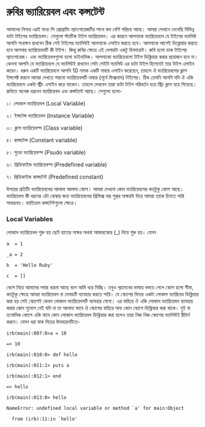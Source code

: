# রুবির ভ্যারিয়েবল এবং কন্সটেন্ট

আমাদের নিশ্চয় এরই মধ্যে সি প্রোগ্রামিং ল্যাংগোয়েজটির সাথে কম বেশি পরিচয় আছে। আমরা সেখানে দেখেছি বিভিন্ন ডাটা টাইপের ভ্যারিয়েবল। সেগুলো স্ট্যাটিক টাইপ ভ্যারিয়েবল। এর কারনে আপনাকে ভ্যারিয়েবলে যে টাইপের ভ্যালিউ আপনি সংরক্ষন রাখবেন ঠিক সেই টাইপের ভ্যালিউই আপনাকে এসাইন করতে হবে। আপনাকে আগেই ডিক্লেয়ার করতে হবে আপনার ভ্যারিয়েবলটি কী টাইপ। কিন্তু রুবির ক্ষেত্রে এই বেপারটা একটু ডিফারেন্ট। রুবি হলো ডাক টাইপের ল্যাংগোয়েজ। এবং ভ্যারিয়েবলগুলো হলো ডাইনামিক। আপনাকো ভ্যারিয়েবলো টাইপ ডিক্লিয়ার করার প্রয়োজন হবে না। কেননা আপনি যে ভ্যারিয়েবলে যে ভ্যালিউই রাখবেন সেটা সেইটা ভ্যালিউ এর ডাটা টাইপ হিসেবেই তার টাইপ এসাইন করেন। ধরুন একটি ভ্যারিয়েবলে আপনি 10 নামক একটি নাম্বার এসাইন করেছেন, তাহলে ঐ ভ্যারিয়েবলের ক্লাস ইন্সপেক্ট করলে আমরা দেখতে পারবো ভ্যারিয়েবলটি নাম্বার \(পূর্বে ফিক্সনাম\) টাইপের। ঠিক তেমনি আপনি যদি ঐ একি ভ্যারিয়েবলে একটা স্ট্রীং এসাইন করে থাকেন। তাহলে দেখবেন তারা ডাটা টাইপ পরিবর্তন হয়ে স্ট্রিং ক্লাস হয়ে গিয়েছে। রুবিতে অনেক ধরনেন ভ্যারিয়েবল এবং কন্সট্যান্ট আছে। সেগুলো হলো-

১। লোকাল ভ্যারিয়েবল \(Local Variable\)

২। ইন্সটেন্স ভ্যারিয়েবল \(Instance Variable\)

৩। ক্লাস ভ্যারিয়েবল্স \(Class variable\)

৪। কান্সটেন্স \(Constant variable\)

৫। সুডো ভ্যারিয়েবল্স \(Psudo variable\)

৬। প্রিডিফাইন্ড ভ্যারিয়েবল্স \(Predefined variable\)

৭। প্রিডিফাইন্ড কান্সটেন্ট \(Predefined constant\)

উপরের প্রতিটিা ভ্যারিয়েবলের আলাদা আলাদা স্কোপ। আমরা দেখবো কোন ভ্যারিয়েবলের কতটুকু স্কোপ আছে। ভ্যারিয়েবল কী ধরনের এটা বোঝার জন্য ভ্যারিয়েবলের প্রিফিক্স বার শুরু্র অক্ষরটা দিয়ে আমরা তাকে চিনতে পারি সাধারনত। ব্যাতিক্রম কন্সটেন্টগুলো ক্ষেত্রে। 

### Local Variables

লোকাল ভ্যারিয়েবল শুরু হয় ছোট হাতের অক্ষর অথবা আন্ডারস্কোর \(\_\) দিয়ে শুরু হয়। যেমন

`a  = 1`

`_a = 2`

`b  = 'Hello Ruby'`

`c  = []`



স্কোপ নিয়ে আমাদের সবার ধারনা আছে বলে আমি ধরে নিচ্ছি। তবুও ল্যামেনের ভাষায় বলতে গেলে স্কোপ হলো সীমা, কতটুকু ক্ষেত্রে আমরা ভ্যারিয়েবল বা মেথডটি ব্যাবহার করতে পারি। যে স্কোপের ভিতর একটা লোকাল ভ্যারিয়েব ডিক্লিয়ার করা হয় সেই স্কোপেই কেবল লোকাল ভ্যারিয়েবলটি ব্যাবহার যোগ্য। এর বাহিরে ঐ একি লোকাল ভ্যারিয়েবল ব্যাবহার করার কোন সুযোগ নেই যদি না তা আলাদা ভাবে ঐ স্কোপের বাহিরে অন্য কোন স্কোপে ডিক্লিয়ার করা থাকে। দুই বা তথোদিক স্কোপে একি নামে কোন লোকাল ভ্যারিয়েবল ডিক্লিয়ার করা হলেও তারা নিজ নিজ স্কোপের ভ্যালিউই রীটার্ন করবে। যেমন ধরা যাক নিচের উদাহারনটিতে-

`irb(main):007:0>a = 10`

`=> 10`

`irb(main):010:0> def hello`

`irb(main):011:1> puts a`

`irb(main):012:1> end`

`=> hello`

`irb(main):013:0> hello`

``NameError: undefined local variable or method `a' for main:Object``

``	from (irb):11:in `hello'``



